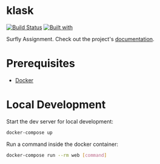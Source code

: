 # klask

[![Build Status](https://travis-ci.org/aigeano/klask.svg?branch=master)](https://travis-ci.org/aigeano/klask)
[![Built with](https://img.shields.io/badge/Built_with-Cookiecutter_Django_Rest-F7B633.svg)](https://github.com/agconti/cookiecutter-django-rest)

Surfly Assignment. Check out the project's [documentation](http://aigeano.github.io/klask/).

# Prerequisites

- [Docker](https://docs.docker.com/docker-for-mac/install/)  

# Local Development

Start the dev server for local development:
```bash
docker-compose up
```

Run a command inside the docker container:

```bash
docker-compose run --rm web [command]
```
